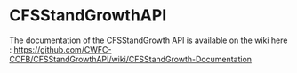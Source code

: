 # CFSStandGrowthAPI
The documentation of the CFSStandGrowth API is available on the wiki here :
https://github.com/CWFC-CCFB/CFSStandGrowthAPI/wiki/CFSStandGrowth-Documentation
